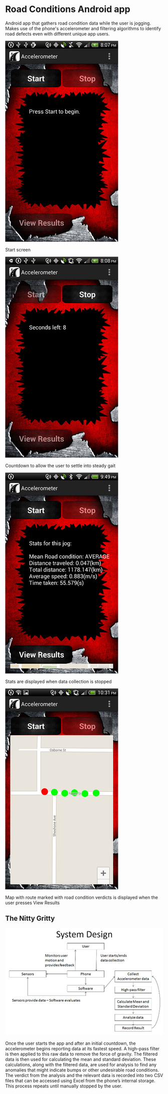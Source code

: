 # Road Conditions Android app

Android app that gathers road condition data while the user is jogging.
Makes use of the phone's accelerometer and filtering algorithms
to identify road defects even with different unique app users.

![](./misc/Screenshot1.png)

Start screen

![](./misc/Screenshot2.png)

Countdown to allow the user to settle into steady gait

![](./misc/Screenshot3.png)

Stats are displayed when data collection is stopped

![](./misc/Screenshot4.png)

Map with route marked with road condition verdicts is displayed when the user presses View Results

## The Nitty Gritty

![](./misc/system_design.jpg)

Once the user starts the app and after an initial countdown, the
accelerometer begins reporting data at its fastest speed. A high-pass filter is then
applied to this raw data to remove the force of gravity. The
filtered data is then used for calculating the mean and standard
deviation. These calculations, along with the filtered data, are
used for analysis to find any anomalies that might indicate bumps
or other undesirable road conditions. The verdict from the
analysis and the relevant data is recorded into two CSV files that
can be accessed using Excel from the phone’s internal storage.
This process repeats until manually stopped by the user. 